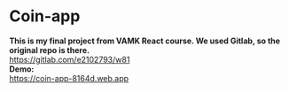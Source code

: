 # Coin-app

**This is my final project from VAMK React course. We used Gitlab, so the original repo is there.**<br />
https://gitlab.com/e2102793/w81 <br />
**Demo:**<br />
https://coin-app-8164d.web.app

